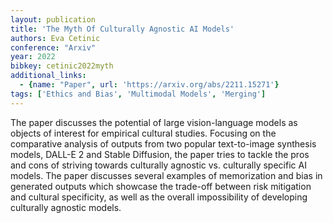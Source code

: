 ```yaml
---
layout: publication
title: 'The Myth Of Culturally Agnostic AI Models'
authors: Eva Cetinic
conference: "Arxiv"
year: 2022
bibkey: cetinic2022myth
additional_links:
  - {name: "Paper", url: 'https://arxiv.org/abs/2211.15271'}
tags: ['Ethics and Bias', 'Multimodal Models', 'Merging']
---
```

The paper discusses the potential of large vision-language models as objects
of interest for empirical cultural studies. Focusing on the comparative
analysis of outputs from two popular text-to-image synthesis models, DALL-E 2
and Stable Diffusion, the paper tries to tackle the pros and cons of striving
towards culturally agnostic vs. culturally specific AI models. The paper
discusses several examples of memorization and bias in generated outputs which
showcase the trade-off between risk mitigation and cultural specificity, as
well as the overall impossibility of developing culturally agnostic models.
